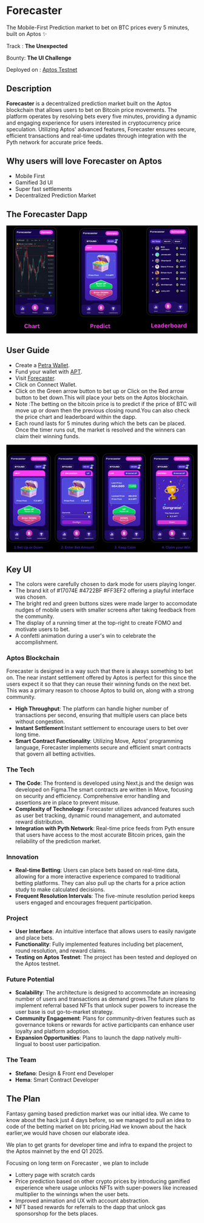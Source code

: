 
# Forecaster
The Mobile-First Prediction market to bet on BTC prices every 5 minutes, built on Aptos ✨

Track : **The Unexpected**

Bounty: **The UI Challenge**

Deployed on : [Aptos Testnet](https://explorer.aptoslabs.com/account/0x2a12be72eb760dc3bd69017173f7245567ce8b8dada77d5c4eefddbe22fe13a5/transactions?network=testnet)

## Description
**Forecaster** is a decentralized prediction market built on the Aptos blockchain that allows users to bet on Bitcoin price movements. The platform operates by resolving bets every five minutes, providing a dynamic and engaging experience for users interested in cryptocurrency price speculation. Utilizing Aptos' advanced features, Forecaster ensures secure, efficient transactions and real-time updates through integration with the Pyth network for accurate price feeds.

## Why users will love Forecaster on Aptos
  - Mobile First
  - Gamified 3d UI
  - Super fast settlements
  - Decentralized Prediction Market

## The Forecaster Dapp

![App Screens](./images/Screens.png)

## User Guide
- Create a [Petra Wallet](https://petra.app).
- Fund your wallet with [APT](https://developers.moralis.com/faucets/utm_source=blog&utm_medium=post&utm_campaign=Aptos%2520Testnet%2520Faucet%2520%25E2%2580%2593%2520How%2520to%2520Get%2520Testnet%2520APT%2520from%2520an%2520Aptos%2520Faucet).
- Visit [Forecaster](https://forecaster-aptos.vercel.app).
- Click on Connect Wallet.
- Click on the Green arrow button to bet up or Click on the Red arrow button to bet down.This will place your bets on the Aptos blockchain.
- Note :The betting on the bitcoin price is to predict if the price of BTC will move up or down then the previous closing round.You can also check the price chart and leaderboard within the dapp.
- Each round lasts for 5 minutes during which the bets can be placed. Once the timer runs out, the market is resolved and the winners can claim their winning funds. 

![User Flow](./images/User%20Guide.png)

## Key UI
- The colors were carefully chosen to dark mode for users playing longer.
- The brand kit of #17074E #4722BF #FF3EF2 offering a playful interface was chosen.
- The bright red and green buttons sizes were made larger to accomodate nudges of mobile users with smaller screens after taking feedback from the community.
- The display of a running timer at the top-right to create FOMO and motivate users to bet.
- A confetti animation during a user's win to celebrate the accomplishment.

### Aptos Blockchain 
Forecaster is designed in a way such that there is always something to bet on. The near instant settlement offered by Aptos is perfect for this since the users expect it so that they can reuse their winning funds on the next bet. This was a primary reason to choose Aptos to build on, along with a strong community.
- **High Throughput**: The platform can handle higher number of transactions per second, ensuring that multiple users can place bets without congestion.
- **Instant Settlement**:Instant settlement to encourage users to bet over long time.
- **Smart Contract Functionality**: Utilizing Move, Aptos' programming language, Forecaster implements secure and efficient smart contracts that govern all betting activities.

### The Tech 
- **The Code**: The frontend is developed using Next.js and the design was developed on Figma.The smart contracts are written in Move, focusing on security and efficiency. Comprehensive error handling and assertions are in place to prevent misuse.
- **Complexity of Technology**: Forecaster utilizes advanced features such as user bet tracking, dynamic round management, and automated reward distribution.
- **Integration with Pyth Network**: Real-time price feeds from Pyth ensure that users have access to the most accurate Bitcoin prices, gain the reliability of the prediction market.

### Innovation
- **Real-time Betting**: Users can place bets based on real-time data, allowing for a more interactive experience compared to traditional betting platforms. They can also pull up the charts for a price action study to make calculated decisions. 
- **Frequent Resolution Intervals**: The five-minute resolution period keeps users engaged and encourages frequent participation.

### Project  
- **User Interface**: An intuitive interface that allows users to easily navigate and place bets.
- **Functionality**: Fully implemented features including bet placement, round resolution, and reward claims.
- **Testing on Aptos Testnet**: The project has been tested and deployed on the Aptos testnet.
  
### Future Potential
- **Scalability**: The architecture is designed to accommodate an increasing number of users and transactions as demand grows.The future plans to implement referral based NFTs that unlock super powers to increase the user base is out go-to-market strategy.
- **Community Engagement**: Plans for community-driven features such as governance tokens or rewards for active participants can enhance user loyalty and platform adoption.
- **Expansion Opportunities**: Plans to launch the dapp natively multi-lingual to boost user participation.

### The Team
- **Stefano**: Design & Front end Developer
- **Hema**: Smart Contract Developer

## The Plan

Fantasy gaming based prediction market was our initial idea. We came to know about the hack just 4 days before, so we managed to pull an idea to code of the betting market on btc pricing.Had we known about the hack earlier,we would have chosen our elaborate idea. 

We plan to get grants for developer time and infra to expand the project to the Aptos mainnet by the end Q1 2025.

Focusing on long term on Forecaster , we plan to include
- Lottery page with scratch cards
- Price prediction based on other crypto prices by introducing gamified experience where usage unlocks NFTs with super-powers like increased multiplier to the winnings when the user bets.
- Improved animation and UX with account abstraction.
- NFT based rewards for referrals to the dapp that unlock gas sponsorshop for the bets places.
  









